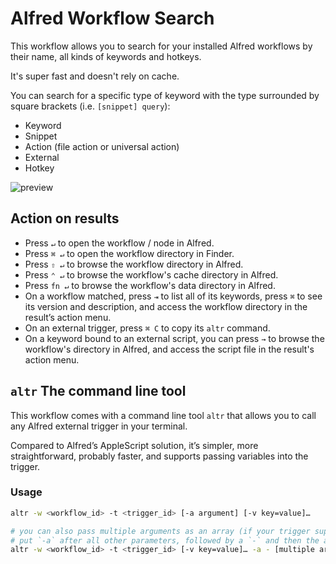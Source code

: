 # Alfred Workflow Search

This workflow allows you to search for your installed Alfred workflows by their name, all kinds of keywords and hotkeys.

It's super fast and doesn't rely on cache.

You can search for a specific type of keyword with the type surrounded by square brackets (i.e. `[snippet] query`):

- Keyword
- Snippet
- Action (file action or universal action)
- External
- Hotkey

![preview](preview.gif)

## Action on results

- Press `↵` to open the workflow / node in Alfred.
- Press `⌘ ↵` to open the workflow directory in Finder.
- Press `⇧ ↵` to browse the workflow directory in Alfred.
- Press `⌃ ↵` to browse the workflow's cache directory in Alfred.
- Press `fn ↵` to browse the workflow's data directory in Alfred.
- On a workflow matched, press `⇥` to list all of its keywords, press ` ⌘ ` to see its version and description, and access the workflow directory in the result’s action menu.
- On an external trigger, press `⌘ C` to copy its `altr` command.
- On a keyword bound to an external script, you can press `→` to browse the workflow's directory in Alfred, and access the script file in the result's action menu.

## `altr` The command line tool

This workflow comes with a command line tool `altr` that allows you to call any Alfred external trigger in your terminal.

Compared to Alfred’s AppleScript solution, it’s simpler, more straightforward, probably faster, and supports passing variables into the trigger.

### Usage

```bash
altr -w <workflow_id> -t <trigger_id> [-a argument] [-v key=value]…

# you can also pass multiple arguments as an array (if your trigger supports it)
# put `-a` after all other parameters, followed by a `-` and then the arguments
altr -w <workflow_id> -t <trigger_id> [-v key=value]… -a - [multiple arguments…]
```
